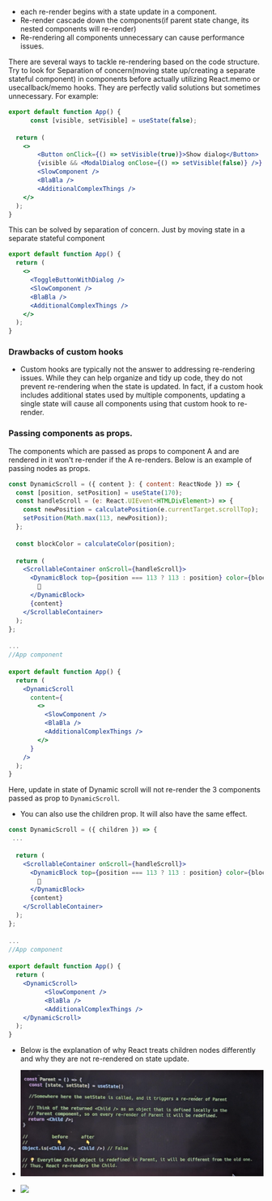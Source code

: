 
- each re-render begins with a state update in a component. 
- Re-render cascade down the components(if parent state change, its nested components will re-render)
- Re-rendering all components unnecessary can cause performance issues.


There are several ways to tackle re-rendering based on the code structure. Try to look for Separation of concern(moving state up/creating a separate stateful component) in components before actually utilizing React.memo or usecallback/memo hooks. They are perfectly valid solutions but sometimes unnecessary. For example:

```jsx
export default function App() {
      const [visible, setVisible] = useState(false);

  return (
    <>
        <Button onClick={() => setVisible(true)}>Show dialog</Button>
        {visible && <ModalDialog onClose={() => setVisible(false)} />}      
        <SlowComponent />
        <BlaBla />
        <AdditionalComplexThings />
    </>
  );
}
```
This can be solved by separation of concern. Just by moving state in a separate stateful component
```jsx
export default function App() {
  return (
    <>
      <ToggleButtonWithDialog />
      <SlowComponent />
      <BlaBla />
      <AdditionalComplexThings />
    </>
  );
}
```

### Drawbacks of custom hooks

- Custom hooks are typically not the answer to addressing re-rendering issues. While they can help organize and tidy up code, they do not prevent re-rendering when the state is updated. In fact, if a custom hook includes additional states used by multiple components, updating a single state will cause all components using that custom hook to re-render.


### Passing components as props.
The components which are passed as props to component A and are rendered in it won't re-render if the A re-renders. 
Below is an example of passing nodes as props. 

```jsx
const DynamicScroll = ({ content }: { content: ReactNode }) => {
  const [position, setPosition] = useState(170);
  const handleScroll = (e: React.UIEvent<HTMLDivElement>) => {
    const newPosition = calculatePosition(e.currentTarget.scrollTop);
    setPosition(Math.max(113, newPosition));
  };

  const blockColor = calculateColor(position);

  return (
    <ScrollableContainer onScroll={handleScroll}>
      <DynamicBlock top={position === 113 ? 113 : position} color={blockColor}>
        🛒
      </DynamicBlock>
      {content}
    </ScrollableContainer>
  );
};

...
//App component

export default function App() {
  return (
    <DynamicScroll
      content={
        <>
          <SlowComponent />
          <BlaBla />
          <AdditionalComplexThings />
        </>
      }
    />
  );
}
```

Here, update in state of Dynamic scroll will not re-render the 3 components passed as prop to `DynamicScroll`.

- You can also use the children prop. It will also have the same effect.

```jsx
const DynamicScroll = ({ children }) => {
 ...

  return (
    <ScrollableContainer onScroll={handleScroll}>
      <DynamicBlock top={position === 113 ? 113 : position} color={blockColor}>
        🛒
      </DynamicBlock>
      {content}
    </ScrollableContainer>
  );
};

...
//App component

export default function App() {
  return (
    <DynamicScroll>
          <SlowComponent />
          <BlaBla />
          <AdditionalComplexThings />
    </DynamicScroll>
  );
}
```


- Below is the explanation of why React treats children nodes differently and why they are not re-rendered on state update.

- ![](/assets/images/2025-01-17-18-46-03.png)

- ![](/assets/images/2025-01-17-18-45-16.png)
